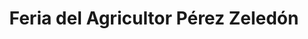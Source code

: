 ---
title: "Feria del Agricultor Pérez Zeledón"
url: /san-isidro-de-el-general/feria-del-agricultor-perez-zeledon/
shop: Supermarkt
---